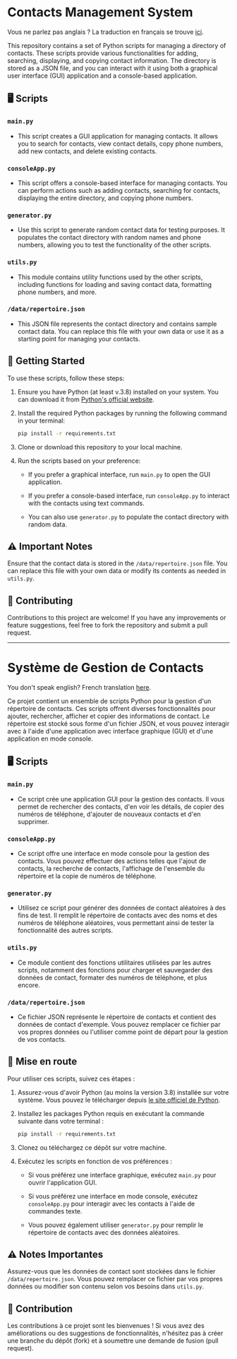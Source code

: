 # Contacts Management System

Vous ne parlez pas anglais ? La traduction en français se trouve [ici](#contacts-management-system).

This repository contains a set of Python scripts for managing a directory of contacts. These scripts provide various functionalities for adding, searching, displaying, and copying contact information. The directory is stored as a JSON file, and you can interact with it using both a graphical user interface (GUI) application and a console-based application.

## 🖥️ Scripts

### `main.py`

- This script creates a GUI application for managing contacts. It allows you to search for contacts, view contact details, copy phone numbers, add new contacts, and delete existing contacts.

### `consoleApp.py`

- This script offers a console-based interface for managing contacts. You can perform actions such as adding contacts, searching for contacts, displaying the entire directory, and copying phone numbers.

### `generator.py`

- Use this script to generate random contact data for testing purposes. It populates the contact directory with random names and phone numbers, allowing you to test the functionality of the other scripts.

### `utils.py`

- This module contains utility functions used by the other scripts, including functions for loading and saving contact data, formatting phone numbers, and more.

### `/data/repertoire.json`

- This JSON file represents the contact directory and contains sample contact data. You can replace this file with your own data or use it as a starting point for managing your contacts.

## 🏁 Getting Started

To use these scripts, follow these steps:

1. Ensure you have Python (at least v.3.8) installed on your system. You can download it from [Python's official website](https://www.python.org/downloads/).

2. Install the required Python packages by running the following command in your terminal:

   ```bash
   pip install -r requirements.txt
   ```

3. Clone or download this repository to your local machine.

4. Run the scripts based on your preference:

   - If you prefer a graphical interface, run `main.py` to open the GUI application.

   - If you prefer a console-based interface, run `consoleApp.py` to interact with the contacts using text commands.

   - You can also use `generator.py` to populate the contact directory with random data.

## ⚠️ Important Notes

Ensure that the contact data is stored in the `/data/repertoire.json` file. You can replace this file with your own data or modify its contents as needed in `utils.py`.

## 🤝 Contributing

Contributions to this project are welcome! If you have any improvements or feature suggestions, feel free to fork the repository and submit a pull request.

---

# Système de Gestion de Contacts

You don't speak english? French translation [here](#système-de-gestion-de-contacts).

Ce projet contient un ensemble de scripts Python pour la gestion d'un répertoire de contacts. Ces scripts offrent diverses fonctionnalités pour ajouter, rechercher, afficher et copier des informations de contact. Le répertoire est stocké sous forme d'un fichier JSON, et vous pouvez interagir avec à l'aide d'une application avec interface graphique (GUI) et d'une application en mode console.

## 🖥️ Scripts

### `main.py`

- Ce script crée une application GUI pour la gestion des contacts. Il vous permet de rechercher des contacts, d'en voir les détails, de copier des numéros de téléphone, d'ajouter de nouveaux contacts et d'en supprimer.

### `consoleApp.py`

- Ce script offre une interface en mode console pour la gestion des contacts. Vous pouvez effectuer des actions telles que l'ajout de contacts, la recherche de contacts, l'affichage de l'ensemble du répertoire et la copie de numéros de téléphone.

### `generator.py`

- Utilisez ce script pour générer des données de contact aléatoires à des fins de test. Il remplit le répertoire de contacts avec des noms et des numéros de téléphone aléatoires, vous permettant ainsi de tester la fonctionnalité des autres scripts.

### `utils.py`

- Ce module contient des fonctions utilitaires utilisées par les autres scripts, notamment des fonctions pour charger et sauvegarder des données de contact, formater des numéros de téléphone, et plus encore.

### `/data/repertoire.json`

- Ce fichier JSON représente le répertoire de contacts et contient des données de contact d'exemple. Vous pouvez remplacer ce fichier par vos propres données ou l'utiliser comme point de départ pour la gestion de vos contacts.

## 🏁 Mise en route

Pour utiliser ces scripts, suivez ces étapes :

1. Assurez-vous d'avoir Python (au moins la version 3.8) installée sur votre système. Vous pouvez le télécharger depuis [le site officiel de Python](https://www.python.org/downloads/).

2. Installez les packages Python requis en exécutant la commande suivante dans votre terminal :

   ```bash
   pip install -r requirements.txt
   ```

3. Clonez ou téléchargez ce dépôt sur votre machine.

4. Exécutez les scripts en fonction de vos préférences :

   - Si vous préférez une interface graphique, exécutez `main.py` pour ouvrir l'application GUI.

   - Si vous préférez une interface en mode console, exécutez `consoleApp.py` pour interagir avec les contacts à l'aide de commandes texte.

   - Vous pouvez également utiliser `generator.py` pour remplir le répertoire de contacts avec des données aléatoires.

## ⚠️ Notes Importantes

Assurez-vous que les données de contact sont stockées dans le fichier `/data/repertoire.json`. Vous pouvez remplacer ce fichier par vos propres données ou modifier son contenu selon vos besoins dans `utils.py`.

## 🤝 Contribution

Les contributions à ce projet sont les bienvenues ! Si vous avez des améliorations ou des suggestions de fonctionnalités, n'hésitez pas à créer une branche du dépôt (fork) et à soumettre une demande de fusion (pull request).